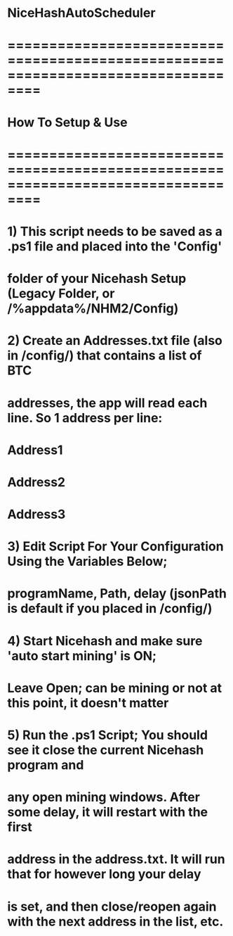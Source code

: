 # NiceHashAutoScheduler
# ==================================================================================
#			How To Setup & Use
# ==================================================================================
#	1) This script needs to be saved as a .ps1 file and placed into the 'Config'
#			folder of your Nicehash Setup (Legacy Folder, or /%appdata%/NHM2/Config)
#
#	2) Create an Addresses.txt file (also in /config/) that contains a list of BTC 
#			addresses, the app will read each line. So 1 address per line:
#						Address1
#						Address2
#						Address3
#
#	3) Edit Script For Your Configuration Using the Variables Below;
#			programName, Path, delay  (jsonPath is default if you placed in /config/)
#
#	4) Start Nicehash and make sure 'auto start mining' is ON;
#			Leave Open; can be mining or not at this point, it doesn't matter
#
#	5) Run the .ps1 Script; You should see it close the current Nicehash program and
#			any open mining windows. After some delay, it will restart with the first
#			address in the address.txt.  It will run that for however long your delay
#			is set, and then close/reopen again with the next address in the list, etc.
